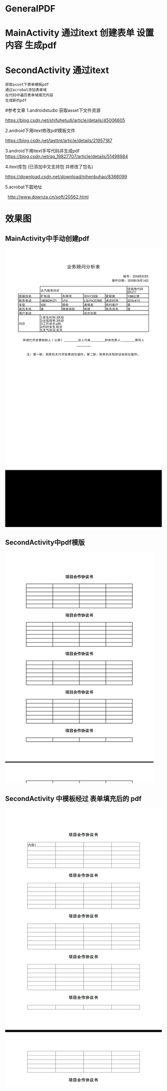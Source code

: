 # GeneralPDF

# MainActivity 通过itext 创建表单 设置内容 生成pdf

# SecondActivity 通过itext 
    获取asset下表单模板pdf 
    通过acrobat添加表单域 
    在代码中遍历表单域填充内容
    生成新的pdf
   
   
   #参考文章
   1.androidstudio 获取asset下文件资源
   
   https://blog.csdn.net/shifuhetudi/article/details/45006605
   
   2.android下用itext修改pdf模板文件
   
   https://blog.csdn.net/lasttnt/article/details/21957187

   3.android下用itext手写代码并生成pdf
   https://blog.csdn.net/qq_19827707/article/details/51498984

   4.itext库包 (已添加中文支持包 并修改了包名)
   
   https://download.csdn.net/download/nihenbuhao/8366099
   
   5.acrobat下载地址
   
   http://www.downza.cn/soft/20562.html

# 效果图
## MainActivity中手动创建pdf
![avatar](https://github.com/caixingcun/GeneralPDF/blob/master/app/kuangtiecheng1.png)
## SecondActivity中pdf模版

![avatar](https://github.com/caixingcun/GeneralPDF/blob/master/app/test2pdf_before.png)
## SecondActivity 中模板经过 表单填充后的 pdf
![avatar](https://github.com/caixingcun/GeneralPDF/blob/master/app/test2pdf_after.png)

